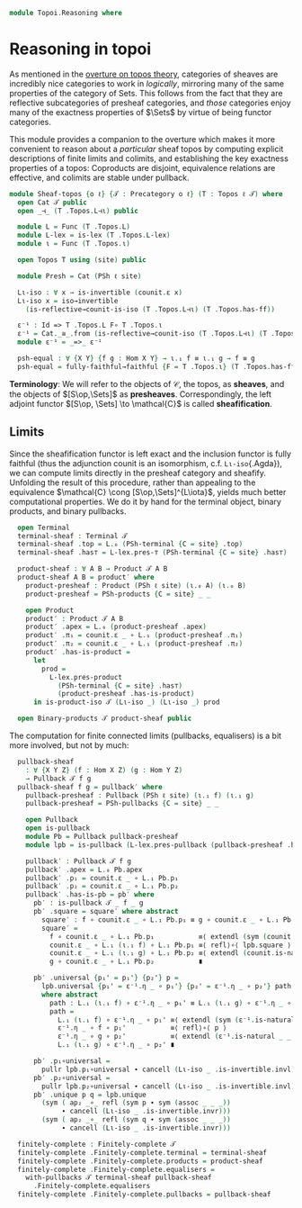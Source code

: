<!--
```agda
open import Cat.CartesianClosed.Instances.PSh
open import Cat.Functor.Adjoint.Reflective
open import Cat.Diagram.Everything
open import Cat.Functor.Properties
open import Cat.Instances.Functor
open import Cat.Functor.Adjoint
open import Cat.Prelude

open import Topoi.Base

import Cat.Functor.Reasoning as Func
import Cat.Reasoning as Cat
```
-->

```agda
module Topoi.Reasoning where
```

# Reasoning in topoi

As mentioned in the [overture on topos theory], categories of sheaves
are incredibly nice categories to work in _logically_, mirroring many of
the same properties of the category of Sets. This follows from the fact
that they are reflective subcategories of presheaf categories, and
_those_ categories enjoy many of the exactness properties of $\Sets$ by
virtue of being functor categories.

[overture on topos theory]: Topoi.Base.html

This module provides a companion to the overture which makes it more
convenient to reason about a _particular_ sheaf topos by computing
explicit descriptions of finite limits and colimits, and establishing
the key exactness properties of a topos: Coproducts are disjoint,
equivalence relations are effective, and colimits are stable under
pullback.

```agda
module Sheaf-topos {o ℓ} {𝒯 : Precategory o ℓ} (T : Topos ℓ 𝒯) where
  open Cat 𝒯 public
  open _⊣_ (T .Topos.L⊣ι) public

  module L = Func (T .Topos.L)
  module L-lex = is-lex (T .Topos.L-lex)
  module ι = Func (T .Topos.ι)

  open Topos T using (site) public

  module Presh = Cat (PSh ℓ site)

  Lι-iso : ∀ x → is-invertible (counit.ε x)
  Lι-iso x = iso→invertible
    (is-reflective→counit-is-iso (T .Topos.L⊣ι) (T .Topos.has-ff))

  ε⁻¹ : Id => T .Topos.L F∘ T .Topos.ι
  ε⁻¹ = Cat._≅_.from (is-reflective→counit-iso (T .Topos.L⊣ι) (T .Topos.has-ff))
  module ε⁻¹ = _=>_ ε⁻¹

  psh-equal : ∀ {X Y} {f g : Hom X Y} → ι.₁ f ≡ ι.₁ g → f ≡ g
  psh-equal = fully-faithful→faithful {F = T .Topos.ι} (T .Topos.has-ff)
```

**Terminology**: We will refer to the objects of $\mathcal{C}$, the
topos, as **sheaves**, and the objects of $[S\op,\Sets]$ as
**presheaves**. Correspondingly, the left adjoint functor $[S\op, \Sets]
\to \mathcal{C}$ is called **sheafification**.

## Limits

Since the sheafification functor is left exact and the inclusion functor
is fully faithful (thus the adjunction counit is an isomorphism, c.f.
`Lι-iso`{.Agda}), we can compute limits directly in the presheaf
category and sheafify. Unfolding the result of this procedure, rather
than appealing to the equivalence $\mathcal{C} \cong
[S\op,\Sets]^{L\iota}$, yields much better computational properties. We
do it by hand for the terminal object, binary products, and binary
pullbacks.

```agda
  open Terminal
  terminal-sheaf : Terminal 𝒯
  terminal-sheaf .top = L.₀ (PSh-terminal {C = site} .top)
  terminal-sheaf .has⊤ = L-lex.pres-⊤ (PSh-terminal {C = site} .has⊤)

  product-sheaf : ∀ A B → Product 𝒯 A B
  product-sheaf A B = product′ where
    product-presheaf : Product (PSh ℓ site) (ι.₀ A) (ι.₀ B)
    product-presheaf = PSh-products {C = site} _ _

    open Product
    product′ : Product 𝒯 A B
    product′ .apex = L.₀ (product-presheaf .apex)
    product′ .π₁ = counit.ε _ ∘ L.₁ (product-presheaf .π₁)
    product′ .π₂ = counit.ε _ ∘ L.₁ (product-presheaf .π₂)
    product′ .has-is-product =
      let
        prod =
          L-lex.pres-product
            (PSh-terminal {C = site} .has⊤)
            (product-presheaf .has-is-product)
      in is-product-iso 𝒯 (Lι-iso _) (Lι-iso _) prod

  open Binary-products 𝒯 product-sheaf public
```

The computation for finite connected limits (pullbacks, equalisers) is a
bit more involved, but not by much:

```agda
  pullback-sheaf
    : ∀ {X Y Z} (f : Hom X Z) (g : Hom Y Z)
    → Pullback 𝒯 f g
  pullback-sheaf f g = pullback′ where
    pullback-presheaf : Pullback (PSh ℓ site) (ι.₁ f) (ι.₁ g)
    pullback-presheaf = PSh-pullbacks {C = site} _ _

    open Pullback
    open is-pullback
    module Pb = Pullback pullback-presheaf
    module lpb = is-pullback (L-lex.pres-pullback (pullback-presheaf .has-is-pb))

    pullback′ : Pullback 𝒯 f g
    pullback′ .apex = L.₀ Pb.apex
    pullback′ .p₁ = counit.ε _ ∘ L.₁ Pb.p₁
    pullback′ .p₂ = counit.ε _ ∘ L.₁ Pb.p₂
    pullback′ .has-is-pb = pb′ where
      pb′ : is-pullback 𝒯 _ f _ g
      pb′ .square = square′ where abstract
        square′ : f ∘ counit.ε _ ∘ L.₁ Pb.p₁ ≡ g ∘ counit.ε _ ∘ L.₁ Pb.p₂
        square′ =
          f ∘ counit.ε _ ∘ L.₁ Pb.p₁           ≡⟨ extendl (sym (counit.is-natural _ _ _)) ⟩
          counit.ε _ ∘ L.₁ (ι.₁ f) ∘ L.₁ Pb.p₁ ≡⟨ refl⟩∘⟨ lpb.square ⟩
          counit.ε _ ∘ L.₁ (ι.₁ g) ∘ L.₁ Pb.p₂ ≡⟨ extendl (counit.is-natural _ _ _) ⟩
          g ∘ counit.ε _ ∘ L.₁ Pb.p₂           ∎

      pb′ .universal {p₁' = p₁'} {p₂'} p =
        lpb.universal {p₁' = ε⁻¹.η _ ∘ p₁'} {p₂' = ε⁻¹.η _ ∘ p₂'} path
        where abstract
          path : L.₁ (ι.₁ f) ∘ ε⁻¹.η _ ∘ p₁' ≡ L.₁ (ι.₁ g) ∘ ε⁻¹.η _ ∘ p₂'
          path =
            L.₁ (ι.₁ f) ∘ ε⁻¹.η _ ∘ p₁' ≡⟨ extendl (sym (ε⁻¹.is-natural _ _ _)) ⟩
            ε⁻¹.η _ ∘ f ∘ p₁'           ≡⟨ refl⟩∘⟨ p ⟩
            ε⁻¹.η _ ∘ g ∘ p₂'           ≡⟨ extendl (ε⁻¹.is-natural _ _ _) ⟩
            L.₁ (ι.₁ g) ∘ ε⁻¹.η _ ∘ p₂' ∎

      pb′ .p₁∘universal =
        pullr lpb.p₁∘universal ∙ cancell (Lι-iso _ .is-invertible.invl)
      pb′ .p₂∘universal =
        pullr lpb.p₂∘universal ∙ cancell (Lι-iso _ .is-invertible.invl)
      pb′ .unique p q = lpb.unique
        (sym ( ap₂ _∘_ refl (sym p ∙ sym (assoc _ _ _))
             ∙ cancell (Lι-iso _ .is-invertible.invr)))
        (sym ( ap₂ _∘_ refl (sym q ∙ sym (assoc _ _ _))
             ∙ cancell (Lι-iso _ .is-invertible.invr)))

  finitely-complete : Finitely-complete 𝒯
  finitely-complete .Finitely-complete.terminal = terminal-sheaf
  finitely-complete .Finitely-complete.products = product-sheaf
  finitely-complete .Finitely-complete.equalisers =
    with-pullbacks 𝒯 terminal-sheaf pullback-sheaf
      .Finitely-complete.equalisers
  finitely-complete .Finitely-complete.pullbacks = pullback-sheaf
```
